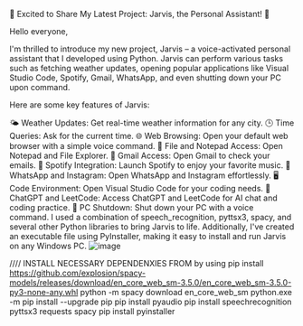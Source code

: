 🌟 Excited to Share My Latest Project: Jarvis, the Personal Assistant! 🌟

Hello everyone,

I'm thrilled to introduce my new project, Jarvis – a voice-activated personal assistant that I developed using Python. Jarvis can perform various tasks such as fetching weather updates, opening popular applications like Visual Studio Code, Spotify, Gmail, WhatsApp, and even shutting down your PC upon command.

Here are some key features of Jarvis:

🌤 Weather Updates: Get real-time weather information for any city.
🕒 Time Queries: Ask for the current time.
🌐 Web Browsing: Open your default web browser with a simple voice command.
📄 File and Notepad Access: Open Notepad and File Explorer.
📧 Gmail Access: Open Gmail to check your emails.
🎵 Spotify Integration: Launch Spotify to enjoy your favorite music.
📱 WhatsApp and Instagram: Open WhatsApp and Instagram effortlessly.
🖥 Code Environment: Open Visual Studio Code for your coding needs.
🤖 ChatGPT and LeetCode: Access ChatGPT and LeetCode for AI chat and coding practice.
🔌 PC Shutdown: Shut down your PC with a voice command.
I used a combination of speech_recognition, pyttsx3, spacy, and several other Python libraries to bring Jarvis to life. Additionally, I've created an executable file using PyInstaller, making it easy to install and run Jarvis on any Windows PC.
![image](https://github.com/user-attachments/assets/59d51cb6-bff2-4f4c-92eb-11941f930c70)

//// INSTALL NECESSARY DEPENDENXIES FROM  by using pip install https://github.com/explosion/spacy-models/releases/download/en_core_web_sm-3.5.0/en_core_web_sm-3.5.0-py3-none-any.whl
python -m spacy download en_core_web_sm
python.exe -m pip install --upgrade pip
pip install pyaudio
pip install speechrecognition pyttsx3 requests spacy
pip install pyinstaller
